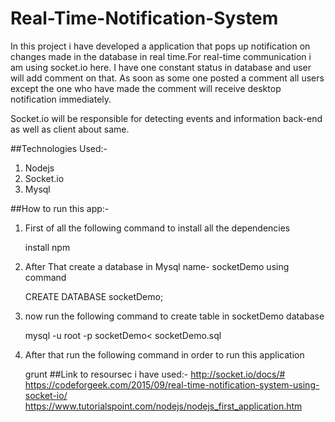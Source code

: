 # Real-Time-Notification-System
In this project i have developed a application that pops up notification on changes made in the database in real time.For real-time communication i am using socket.io here.
I have one constant status in database and user will add comment on that. As soon as some one posted a comment all users except the one who have made the comment will receive desktop notification immediately.

Socket.io will be responsible for detecting events and information back-end as well as client about same.

##Technologies Used:-
1. Nodejs
2. Socket.io
3. Mysql

##How to run this app:-
1. First of all the following command to install all the dependencies
    
    install npm
    
2. After That create a database in Mysql name- socketDemo using command

    CREATE DATABASE socketDemo;

3. now run the following command to create table in socketDemo database   

     mysql -u root -p socketDemo< socketDemo.sql
    
4. After that run the following command in order to run this application
    
    grunt
##Link to resoursec i have used:-
http://socket.io/docs/#
https://codeforgeek.com/2015/09/real-time-notification-system-using-socket-io/
https://www.tutorialspoint.com/nodejs/nodejs_first_application.htm
